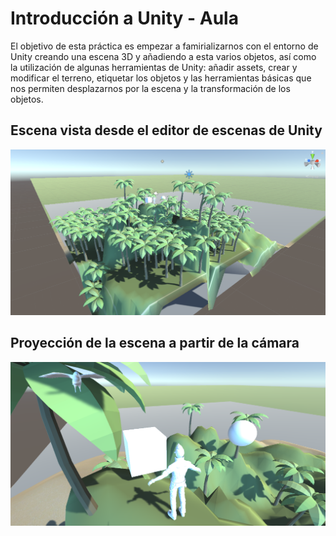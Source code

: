 # Introducción a Unity - Aula
El objetivo de esta práctica es empezar a famirializarnos con el entorno de Unity creando una escena 3D y añadiendo a esta varios objetos,
así como la utilización de algunas herramientas de Unity: añadir assets, crear y modificar el terreno, etiquetar los objetos y las 
herramientas básicas que nos permiten desplazarnos por la escena y la transformación de los objetos.
## Escena vista desde el editor de escenas de Unity
![Escena vista desde el editor de escenas de Unity](/p1/s1.png)
## Proyección de la escena a partir de la cámara
![Escena vista desde el editor de escenas de Unity](/p1/s2.png)
